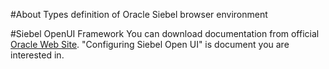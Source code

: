 #About
Types definition of Oracle Siebel browser environment

#Siebel OpenUI Framework
You can download documentation from official [Oracle Web Site](https://www.oracle.com/documentation/siebel-crm-libraries.html).
"Configuring Siebel Open UI" is document you are interested in.
